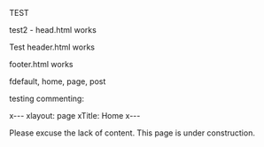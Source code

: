 TEST  

test2 - head.html works

Test header.html works

footer.html works

fdefault, home, page, post

testing commenting:

[//]: # (comment goes here)

x---
xlayout: page
xTitle: Home
x---

Please excuse the lack of content. This page is under construction. 
